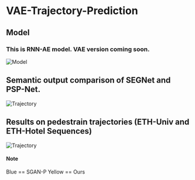 # VAE-Trajectory-Prediction


## Model 
### This is RNN-AE model. VAE version coming soon. 
![Model](https://github.com/arsalhuda24/VAE-Trajectory-Prediction/blob/master/model.png)


## Semantic output comparison of SEGNet and PSP-Net. 
![Trajectory](https://github.com/arsalhuda24/VAE-Trajectory-Prediction/blob/master/PSP-NET.png)


## Results on pedestrain trajectories (ETH-Univ and ETH-Hotel Sequences) 
![Trajectory](https://github.com/arsalhuda24/VAE-Trajectory-Prediction/blob/master/results.png)
#### Note 
Blue == SGAN-P
Yellow == Ours
